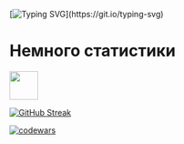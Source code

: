 [![Typing SVG](https://readme-typing-svg.herokuapp.com?width=500&lines=%D0%9F%D1%80%D0%B8%D0%B2%D0%B5%D1%82!+%D0%AF+%D0%BD%D0%B0%D1%87%D0%B8%D0%BD%D0%B0%D1%8E%D1%89%D0%B8%D0%B9+front-end+%D1%80%D0%B0%D0%B7%D1%80%D0%B0%D0%B1%D0%BE%D1%82%D1%87%D0%B8%D0%BA.)](https://git.io/typing-svg)
<h1> Немного статистики </h1>
<img src="https://c.tenor.com/kq-3WlvkAAAAAAAi/praise-the-sun-dark-souls.gif" height="50" align="center"/>

[![GitHub Streak](https://github-readme-streak-stats.herokuapp.com/?user=Voroglex)](https://git.io/streak-stats)

[![codewars](https://www.codewars.com/users/username/badges/large)](https://www.codewars.com/users/Lovkost)
